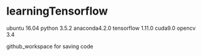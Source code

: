 # learningTensorflow

ubuntu 16.04  python 3.5.2 anaconda4.2.0 tensorflow 1.11.0  cuda9.0  opencv 3.4

github_workspace for saving code 
